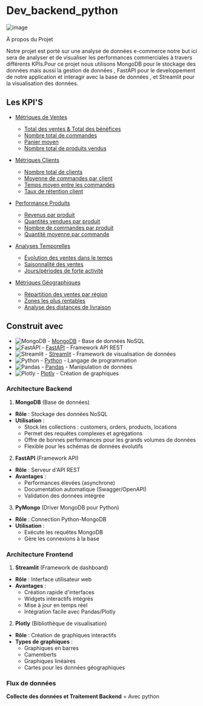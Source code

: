 # Dev_backend_python


![image](https://github.com/user-attachments/assets/efd86cf2-b6f6-4a85-8a87-e5f970cf62d6)



À propos du Projet

Notre projet est porté sur une  analyse de données e-commerce notre but ici sera de analyser et de visualiser les performances commerciales à travers différents KPIs.Pour ce projet nous utilisons MongoDB pour le stockage des données mais aussi la gestion de données , FastAPI pour le developpement de notre application et interagir avec la base de données 
, et Streamlit pour la visualisation des données.

## Les KPI'S

- [Métriques de Ventes](#métriques-de-ventes)
  - [Total des ventes & Total des bénéfices](#Total-des-ventes-&-Total-des-bénéfices)
  - [Nombre total de commandes](#nombre-total-de-commandes)
  - [Panier moyen](#panier-moyen)
  - [Nombre total de produits vendus](#nombre-total-de-produits-vendus)
  
- [Métriques Clients](#métriques-clients)
  - [Nombre total de clients](#nombre-total-de-clients)
  - [Moyenne de commandes par client](#moyenne-de-commandes-par-client)
  - [Temps moyen entre les commandes](#temps-moyen-entre-les-commandes)
  - [Taux de rétention client](#taux-de-rétention-client)

- [Performance Produits](#performance-produits)
  - [Revenus par produit](#revenus-par-produit)
  - [Quantités vendues par produit](#quantités-vendues-par-produit)
  - [Nombre de commandes par produit](#nombre-de-commandes-par-produit)
  - [Quantité moyenne par commande](#quantité-moyenne-par-commande)

- [Analyses Temporelles](#analyses-temporelles)
  - [Évolution des ventes dans le temps](#évolution-des-ventes-dans-le-temps)
  - [Saisonnalité des ventes](#saisonnalité-des-ventes)
  - [Jours/périodes de forte activité](#jourspériodes-de-forte-activité)

- [Métriques Géographiques](#métriques-géographiques)
  - [Répartition des ventes par région](#répartition-des-ventes-par-région)
  - [Zones les plus rentables](#zones-les-plus-rentables)
  - [Analyse des distances de livraison](#analyse-des-distances-de-livraison)

## Construit avec


- ![MongoDB](https://img.shields.io/badge/MongoDB-4EA94B?style=for-the-badge&logo=mongodb&logoColor=white) - [MongoDB](https://www.mongodb.com/) - Base de données NoSQL
- ![FastAPI](https://img.shields.io/badge/FastAPI-009688?style=for-the-badge&logo=fastapi&logoColor=white) - [FastAPI](https://fastapi.tiangolo.com/) - Framework API REST
- ![Streamlit](https://img.shields.io/badge/Streamlit-FF4B4B?style=for-the-badge&logo=streamlit&logoColor=white) - [Streamlit](https://streamlit.io/) - Framework de visualisation de données
- ![Python](https://img.shields.io/badge/Python-3776AB?style=for-the-badge&logo=python&logoColor=white) - [Python](https://www.python.org/) - Langage de programmation
- ![Pandas](https://img.shields.io/badge/Pandas-150458?style=for-the-badge&logo=pandas&logoColor=white) - [Pandas](https://pandas.pydata.org/) - Manipulation de données
- ![Plotly](https://img.shields.io/badge/Plotly-3F4F75?style=for-the-badge&logo=plotly&logoColor=white) - [Plotly](https://plotly.com/) - Création de graphiques

### Architecture Backend

1. **MongoDB** (Base de données)
- **Rôle** : Stockage des données NoSQL
- **Utilisation** : 
  - Stock les collections : customers, orders, products, locations
  - Permet des requêtes complexes et agrégations
  - Offre de bonnes performances pour les grands volumes de données
  - Flexible pour les schémas de données évolutifs

2. **FastAPI** (Framework API)
- **Rôle** : Serveur d'API REST
- **Avantages** :
  - Performances élevées (asynchrone)
  - Documentation automatique (Swagger/OpenAPI)
  - Validation des données intégrée



3. **PyMongo** (Driver MongoDB pour Python)
- **Rôle** : Connection Python-MongoDB
- **Utilisation** :
  - Exécute les requêtes MongoDB
  - Gère les connexions à la base
  

### Architecture Frontend

1. **Streamlit** (Framework de dashboard)
- **Rôle** : Interface utilisateur web
- **Avantages** :
  - Création rapide d'interfaces
  - Widgets interactifs intégrés
  - Mise à jour en temps réel
  - Intégration facile avec Pandas/Plotly

2. **Plotly** (Bibliothèque de visualisation)
- **Rôle** : Création de graphiques interactifs
- **Types de graphiques** :
  - Graphiques en barres 
  - Camemberts 
  - Graphiques linéaires 
  - Cartes pour les données géographiques

### Flux de données

**Collecte des données et Traitement Backend**
= Avec python

